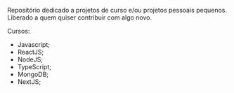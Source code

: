 Repositório dedicado a projetos de curso e/ou projetos pessoais pequenos.
Liberado a quem quiser contribuir com algo novo.

Cursos:
- Javascript;
- ReactJS;
- NodeJS;
- TypeScript;
- MongoDB;
- NextJS;

